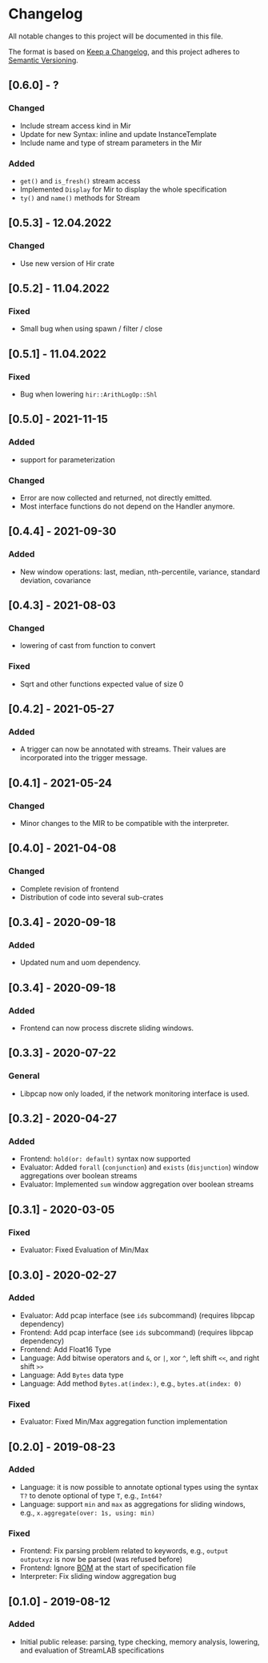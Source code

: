 # Changelog
All notable changes to this project will be documented in this file.

The format is based on [Keep a Changelog](https://keepachangelog.com/en/1.0.0/),
and this project adheres to [Semantic Versioning](https://semver.org/spec/v2.0.0.html).

## [0.6.0] - ?

### Changed
- Include stream access kind in Mir
- Update for new Syntax: inline and update InstanceTemplate
- Include name and type of stream parameters in the Mir

### Added
- `get()` and `is_fresh()` stream access
- Implemented `Display` for Mir to display the whole specification
- `ty()` and `name()` methods for Stream

## [0.5.3] - 12.04.2022

### Changed
- Use new version of Hir crate

## [0.5.2] - 11.04.2022

### Fixed
- Small bug when using spawn / filter / close

## [0.5.1] - 11.04.2022

### Fixed
- Bug when lowering `hir::ArithLogOp::Shl`

## [0.5.0] - 2021-11-15

### Added
- support for parameterization

### Changed
- Error are now collected and returned, not directly emitted.
- Most interface functions do not depend on the Handler anymore.

## [0.4.4] - 2021-09-30

### Added
- New window operations: last, median, nth-percentile, variance, standard deviation, covariance

## [0.4.3] - 2021-08-03

### Changed
- lowering of cast from function to convert

### Fixed
- Sqrt and other functions expected value of size 0

## [0.4.2] - 2021-05-27

### Added
- A trigger can now be annotated with streams. Their values are incorporated into the trigger message.

## [0.4.1] - 2021-05-24

### Changed
- Minor changes to the MIR to be compatible with the interpreter.

## [0.4.0] - 2021-04-08

### Changed
- Complete revision of frontend
- Distribution of code into several sub-crates

## [0.3.4] - 2020-09-18

### Added 
- Updated num and uom dependency.

## [0.3.4] - 2020-09-18

### Added 
- Frontend can now process discrete sliding windows.

## [0.3.3] - 2020-07-22

### General
- Libpcap now only loaded, if the network monitoring interface is used.

## [0.3.2] - 2020-04-27

### Added
- Frontend: `hold(or: default)` syntax now supported
- Evaluator: Added `forall` (`conjunction`) and `exists` (`disjunction`) window aggregations over boolean streams
- Evaluator: Implemented `sum` window aggregation over boolean streams

## [0.3.1] - 2020-03-05

### Fixed
- Evaluator: Fixed Evaluation of Min/Max

## [0.3.0] - 2020-02-27
### Added
- Evaluator: Add pcap interface (see `ids` subcommand) (requires libpcap dependency)
- Frontend: Add pcap interface (see `ids` subcommand) (requires libpcap dependency)
- Frontend: Add Float16 Type
- Language: Add bitwise operators and `&`, or `|`, xor `^`, left shift `<<`, and right shift `>>`
- Language: Add `Bytes` data type
- Language: Add method `Bytes.at(index:)`, e.g., `bytes.at(index: 0)`

### Fixed
- Evaluator: Fixed Min/Max aggregation function implementation

## [0.2.0] - 2019-08-23
### Added
- Language: it is now possible to annotate optional types using the syntax `T?` to denote optional of type `T`, e.g., `Int64?`
- Language: support `min` and `max` as aggregations for sliding windows, e.g., `x.aggregate(over: 1s, using: min)`

### Fixed
- Frontend: Fix parsing problem related to keywords, e.g., `output outputxyz` is now be parsed (was refused before)
- Frontend: Ignore [BOM](https://de.wikipedia.org/wiki/Byte_Order_Mark) at the start of specification file
- Interpreter: Fix sliding window aggregation bug


## [0.1.0] - 2019-08-12
### Added
- Initial public release: parsing, type checking, memory analysis, lowering, and evaluation of StreamLAB specifications

